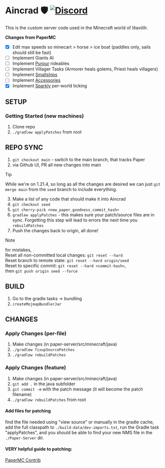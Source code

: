 # Aincrad 🛡️ [![Discord](https://img.shields.io/discord/1211431882957267024.svg?label=&logo=discord&logoColor=ffffff&color=7389D8&labelColor=6A7EC2)](https://discord.gg/RnKzBfWh7j)
This is the custom server code used in the Minecraft world of Iðavöllr.

**Changes from PaperMC**
- [X] Edit max speeds so minecart > horse > ice boat (paddles only, sails should still be fast)
- [ ] Implement Giants AI
- [ ] Implement [Purpur](https://github.com/PurpurMC/Purpur) rideables
- [ ] Implement Villager Tasks (Armorer heals golems, Priest heals villagers)
- [ ] Implement [Smallships](https://github.com/talhanation/smallships/tree/main)
- [ ] Implement [Accessories](https://github.com/wisp-forest/accessories/)
- [X] Implement [Sparkly](https://github.com/SparklyPower/SparklyPaper) per-world ticking

## SETUP
### Getting Started (new machines)
1. Clone repo
2. `./gradlew applyPatches` from root

## REPO SYNC
1. `git checkout main` - switch to the main branch, that tracks Paper
2. via Github UI, PR all new changes into main
> [!TIP]  
> While we're on 1.21.4, so long as all the changes are desired we can just `git merge main` from the `seed` branch to include everything.
3. Make a list of any code that should make it into Aincrad
4. `git checkout seed`
5. `git cherry-pick <new_paper_goodness_commit_hash>`
6. `gradlew applyPatches` - this makes sure your patch/source files are in sync. Forgetting this step will lead to errors the next time you `rebuildPatches`
7. Push the changes back to origin, all done!

> [!NOTE]
> for mistakes,  
> Reset all non-committed local changes: `git reset --hard`  
> Reset branch to remote state: `git reset --hard origin/seed`  
> Reset to specific commit: `git reset --hard <commit-hash>`,  
>   then `git push origin seed --force`

## BUILD
1. Go to the gradle tasks -> bundling
2. `createMojmapBundlerJar`

## CHANGES
### Apply Changes (per-file)
1. Make changes (in paper-server/src/minecraft/java)
2. `./gradlew fixupSourcePatches`
3. `./gradlew rebuildPatches`

### Apply Changes (feature)
1. Make changes (in paper-server/src/minecraft/java)
2. `git add .` in the java subfolder
3. `git commit -m` with the patch message (it will become the patch filename)
4. `./gradlew rebuildPatches` from root

#### Add files for patching
find the file needed using "view source" or manually in the gradle cache, add the full classpath to `./build-data/dev-imports.txt`, run the Gradle task "applyPatches", and you should be able to find your new NMS file in the `./Paper-Server` dir.

#### VERY helpful guide to patching:
[PaperMC Contrib](https://github.com/PaperMC/Paper/blob/master/CONTRIBUTING.md)

